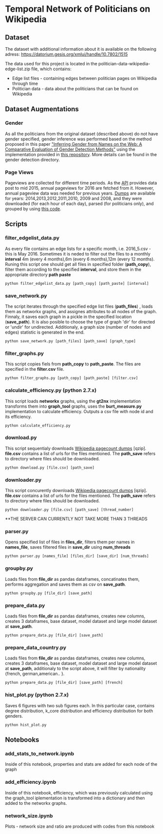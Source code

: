 # Temporal Network of Politicians on Wikipedia

## Dataset

The dataset with additional information about it is available on the following adress: https://datorium.gesis.org/xmlui/handle/10.7802/1515

The data used for this project is located in the politician-data-wikipedia-edge-list.zip file, which contains: 
* Edge list files - containing edges between politician pages on Wikipedia through time
* Politician data - data about the politicians that can be found on Wikipedia

## Dataset Augmentations

### Gender

As all the politicians from the original dataset (described above) do not have gender specified, gender inference was performed based on the method proposed in this paper ["Inferring Gender from Names on the Web: A Comparative Evaluation of Gender Detection Methods"](http://dl.acm.org/citation.cfm?doid=2872518.2889385) using the implementation provided in [this repository](https://github.com/gesiscss/image-gender-inference). More details can be found in the gender detection directory.

### Page Views

Pageviews are collected for different time periods. As the [API](https://wikitech.wikimedia.org/wiki/Analytics/AQS/Pageviews#The_API) provides data post to mid 2015, annual pageviews for 2016 are fetched from it. However, annual pageview data was needed for previous years. [Dumps](https://dumps.wikimedia.org/other/pagecounts-raw/) are available for years: 2014,2013,2012,2011,2010, 2009 and 2008, and they were downloaded (for each hour of each day), parsed (for politicians only), and grouped by using [this code](https://github.com/gesiscss/wiki-download-parse-page-views).  

## Scripts

### filter_edgelist_data.py 

As every file contains an edge lists for a specific month, i.e. 2016_5.csv - this is May 2016. Sometimes it is neded to filter out the files to a monthly **interval** 4m (every 4 months),6m (every 6 months),12m (every 12 months). Runing this script one should get all files in specified folder (**path_copy**), filter them according to the specified **interval**, and store them in the appropriate directory **path paste**

```{r, engine='bash', count_lines}
python filter_edgelist_data.py [path_copy] [path_paste] [interval]
```

### save_network.py 

The script iterates through the specified edge list files (**path_files**) , loads them as networkx graphs, and assignes attributes to all nodes of the graph. Finnaly, it saves each graph in a pickle in the specified location (**save_path**). It is also posible to choose the type of graph 'dir' for directed or 'undir' for undirected. Additionaly, a graph size (number of nodes and edges) statistic is generated in the end.

```{r, engine='bash', count_lines}
python save_network.py [path_files] [path_save] [graph_type]
```

### filter_graphs.py 

This script copies fiels from **path_copy** to **path_paste**. The files are specified in the **filter.csv** file.

```{r, engine='bash', count_lines}
python filter_graphs.py [path_copy] [path_paste] [filter.csv]
```

### calculate_efficiency.py (python 2.7.x)

This script loads **networkx** graphs, using the **gt2nx** implementation transforms them into **graph_tool** graphs, uses the **burt_measure.py** implementation to calculate efficiency. Outputs a csv file with node id and its efficiency.

```{r, engine='bash', count_lines}
python calculate_efficiency.py
```

### download.py 

This script sequentialy  downloads [Wikipedia pagecount dumps](https://dumps.wikimedia.org/other/pagecounts-raw/) [qzip]. **file.csv** contains a list of urls for the files mentioned. The **path_save** refers to directory where files should be downloaded. 

```{r, engine='bash', count_lines}
python download.py [file.csv] [path_save]
```

### downloader.py 

This script concurently downloads [Wikipedia pagecount dumps](https://dumps.wikimedia.org/other/pagecounts-raw/) [qzip]. **file.csv** contains a list of urls for the files mentioned. The **path_save** refers to directory where files should be downloaded. 

```{r, engine='bash', count_lines}
python downloader.py [file.csv] [path_save] [thread_number]
```
**THE SERVER CAN CURRENTLY NOT TAKE MORE THAN 3 THREADS

### parser.py
Opens specified list of files in **files_dir**, filters them per names in **names_file**, saves filtered files in **save_dir** using **num_threads** 
```{r, engine='bash', count_lines}
python parser.py [names_file] [files_dir] [save_dir] [num_threads]
```

### groupby.py

Loads files from **file_dir** as pandas dataframes, concatinates them, performs aggregation and saves them as csv on **save_path**. 

```{r, engine='bash', count_lines}
python groupby.py [file_dir] [save_path] 
```

### prepare_data.py

Loads files from **file_dir** as pandas dataframes, creates new columns, creates 3 dataframes, base dataset, model dataset and large model dataset at **save_path**. 

```{r, engine='bash', count_lines}
python prepare_data.py [file_dir] [save_path] 
```

### prepare_data_country.py

Loads files from **file_dir** as pandas dataframes, creates new columns, creates 3 dataframes, base dataset, model dataset and large model dataset at **save_path**, additionaly to the script above, it will filter by nationality {french, german,american.. }. 

```{r, engine='bash', count_lines}
python prepare_data.py [file_dir] [save_path] [french] 
```

### hist_plot.py (python 2.7.x)

Saves 6 figures with two sub figures each. In this particular case, contains degree distribution, k_core distribution and efficiency distribution for both genders. 

```{r, engine='bash', count_lines}
python hist_plot.py
```

## Notebooks

### add_stats_to_network.ipynb 

Inside of this notebook, properties and stats are added for each node of the graph

### add_efficiency.ipynb 

Inside of this notebook, efficiency, which was previously calculated using the graph_tool iplementation is transformed into a dictionary and then added to the networkx graphs.

### network_size.ipynb 

Plots - network size and ratio are produced with codes from this notebook


